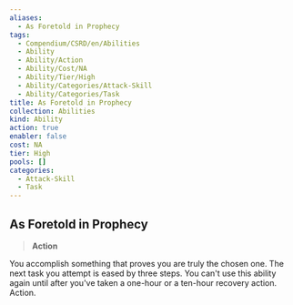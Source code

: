 ```yaml
---
aliases:
  - As Foretold in Prophecy
tags:
  - Compendium/CSRD/en/Abilities
  - Ability
  - Ability/Action
  - Ability/Cost/NA
  - Ability/Tier/High
  - Ability/Categories/Attack-Skill
  - Ability/Categories/Task
title: As Foretold in Prophecy
collection: Abilities
kind: Ability
action: true
enabler: false
cost: NA
tier: High
pools: []
categories:
  - Attack-Skill
  - Task
---
```

## As Foretold in Prophecy    
>**Action**  
    
You accomplish something that proves you are truly the chosen one. The next task you attempt is eased by three steps. You can't use this ability again until after you've taken a one-hour or a ten-hour recovery action. Action.